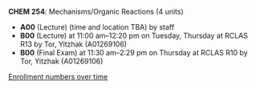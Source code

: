**CHEM 254**: Mechanisms/Organic Reactions (4 units)

- **A00** (Lecture) (time and location TBA) by staff
- **B00** (Lecture) at 11:00 am–12:20 pm on Tuesday, Thursday at RCLAS R13 by Tor, Yitzhak (A01269106)
- **B00** (Final Exam) at 11:30 am–2:29 pm on Thursday at RCLAS R10 by Tor, Yitzhak (A01269106)

[Enrollment numbers over time](./CHEM254.tsv)
